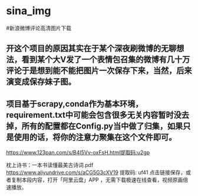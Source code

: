 # sina_img
#新浪微博评论高清图片下载
## 开这个项目的原因其实在于某个深夜刷微博的无聊想法，看到某个大V发了一个表情包召集的微博有几十万评论于是想到能不能把图片一次保存下来，当然，后来演变成保存妹子图。

## 项目基于scrapy,conda作为基本环境，requirement.txt中可能会包含很多无关内容暂时没去掉，所有的配置都在Config.py当中做了归集，如果只是使用的话，将你的注意力聚集在这个文件即可。


https://www.123pan.com/s/B4I5Vv-oxFsH.html提取码:u2gp

枕上诗书：一本书读懂最美古诗词.pdf
https://www.aliyundrive.com/s/aCG5G3cXV19
提取码: uf41
点击链接保存，或者复制本段内容，打开「阿里云盘」APP ，无需下载极速在线查看，视频原画倍速播放。
